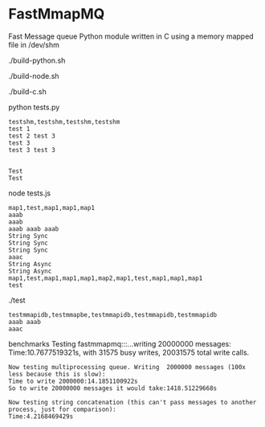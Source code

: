 # FastMmapMQ
Fast Message queue Python module written in C using a memory mapped file in /dev/shm

./build-python.sh

./build-node.sh

./build-c.sh

python tests.py

	testshm,testshm,testshm,testshm
	test 1 
	test 2 test 3 
	test 3 
	test 3 test 3 


	Test
	Test



node tests.js

	map1,test,map1,map1,map1
	aaab 
	aaab 
	aaab aaab aaab 
	String Sync
	String Sync
	String Sync
	aaac 
	String Async
	String Async
	map1,test,map1,map1,map1,map2,map1,test,map1,map1,map1
	test 

	
./test

	testmmapidb,testmmapbe,testmmapidb,testmmapidb,testmmapidb
	aaab aaab 
	aaac 
	
	
benchmarks
	Testing fastmmapmq:::...writing 20000000 messages:
	Time:10.7677519321s, with 31575 busy writes, 20031575 total write calls.

	Now testing multiprocessing queue. Writing  2000000 messages (100x less because this is slow):
	Time to write 2000000:14.1851100922s
	So to write 20000000 messages it would take:1418.51229668s

	Now testing string concatenation (this can't pass messages to another process, just for comparison):
	Time:4.2168469429s

